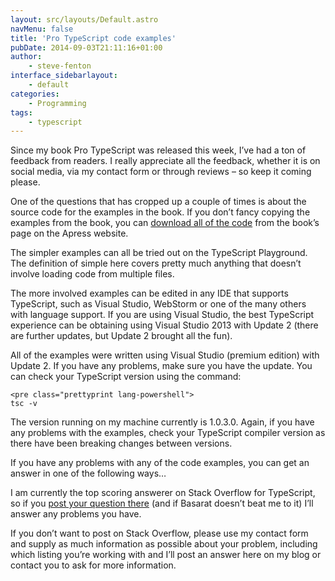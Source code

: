 ```yaml
---
layout: src/layouts/Default.astro
navMenu: false
title: 'Pro TypeScript code examples'
pubDate: 2014-09-03T21:11:16+01:00
author:
    - steve-fenton
interface_sidebarlayout:
    - default
categories:
    - Programming
tags:
    - typescript
---
```


Since my book Pro TypeScript was released this week, I’ve had a ton of feedback from readers. I really appreciate all the feedback, whether it is on social media, via my contact form or through reviews – so keep it coming please.

One of the questions that has cropped up a couple of times is about the source code for the examples in the book. If you don’t fancy copying the examples from the book, you can [download all of the code](http://www.apress.com/9781430267911) from the book’s page on the Apress website.

The simpler examples can all be tried out on the TypeScript Playground. The definition of simple here covers pretty much anything that doesn’t involve loading code from multiple files.

The more involved examples can be edited in any IDE that supports TypeScript, such as Visual Studio, WebStorm or one of the many others with language support. If you are using Visual Studio, the best TypeScript experience can be obtaining using Visual Studio 2013 with Update 2 (there are further updates, but Update 2 brought all the fun).

All of the examples were written using Visual Studio (premium edition) with Update 2. If you have any problems, make sure you have the update. You can check your TypeScript version using the command:

```
<pre class="prettyprint lang-powershell">
tsc -v
```

The version running on my machine currently is 1.0.3.0. Again, if you have any problems with the examples, check your TypeScript compiler version as there have been breaking changes between versions.

If you have any problems with any of the code examples, you can get an answer in one of the following ways…

I am currently the top scoring answerer on Stack Overflow for TypeScript, so if you [post your question there](http://stackoverflow.com/questions/tagged/typescript) (and if Basarat doesn’t beat me to it) I’ll answer any problems you have.

If you don’t want to post on Stack Overflow, please use my contact form and supply as much information as possible about your problem, including which listing you’re working with and I’ll post an answer here on my blog or contact you to ask for more information.